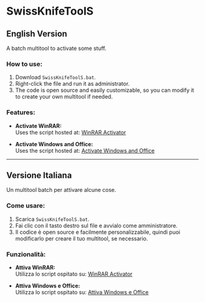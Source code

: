 # SwissKnifeToolS

## English Version  
A batch multitool to activate some stuff.

### How to use:  
1. Download `SwissKnifeToolS.bat`.  
2. Right-click the file and run it as administrator.  
3. The code is open source and easily customizable, so you can modify it to create your own multitool if needed.

### Features:  
- **Activate WinRAR:**  
  Uses the script hosted at: [WinRAR Activator](https://naeembolchhi.github.io/WinRAR-Activator)  

- **Activate Windows and Office:**  
  Uses the script hosted at: [Activate Windows and Office](https://get.activated.win/)  

---

## Versione Italiana  
Un multitool batch per attivare alcune cose.

### Come usare:  
1. Scarica `SwissKnifeToolS.bat`.  
2. Fai clic con il tasto destro sul file e avvialo come amministratore.  
3. Il codice è open source e facilmente personalizzabile, quindi puoi modificarlo per creare il tuo multitool, se necessario.

### Funzionalità:  
- **Attiva WinRAR:**  
  Utilizza lo script ospitato su: [WinRAR Activator](https://naeembolchhi.github.io/WinRAR-Activator)  

- **Attiva Windows e Office:**  
  Utilizza lo script ospitato su: [Attiva Windows e Office](https://get.activated.win/)  
